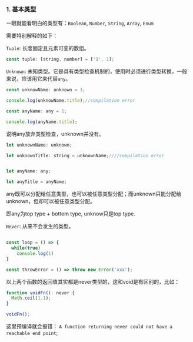 ### 1. 基本类型

一眼就能看明白的类型有：`Boolean`, `Number`, `String`, `Array`, `Enum` 

需要特别解释的如下：

`Tuple`: 长度固定且元素可变的数组。

```js
const tuple: [string, number] = ['1', 1];
```

`Unknown`: 未知类型。它是具有类型检查机制的，使用时必须进行类型转换，一般来说，应该用它来代替`any`。

```js
const unknowName: unknown = 1;

console.log(unknowName.title);//compilation error

const anyName: any = 1;

console.log(anyName.title);
```

说明any放弃类型检查，unknown并没有。

```js
let unknownName: unknown;

let unknownTitle: string = unknownName;////compilation error


let anyName: any;

let anyTitle = anyName;
```

any既可以分配给任意类型，也可以被任意类型分配；而unknown只能分配给unknown，但却可以被任意类型分配。

即any为top type + bottom type, unknow只是top type.

`Never`: 从来不会发生的类型。

```js

const loop = () => {
  while(true) 
    console.log(1)
}

const throwError = () => throw new Error('xxx');
```

以上两个函数的返回值其实都是never类型的，这和void是有区别的，比如：

```js
function voidFn(): never {
  Math.ceil(1.1);
}

voidFn();

```
这里预编译就会报错： `A function returning never could not have a reachable end point`;
